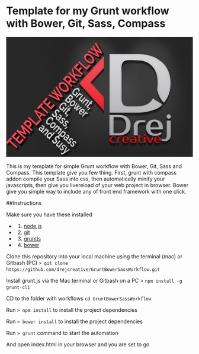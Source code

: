 # Template for my Grunt workflow with Bower, Git, Sass, Compass
![Template for Grunt workflow with Bower, Git, Sass, Compass ](img.jpg)

This is my template for simple Grunt workflow with Bower, Git, Sass and Compass. This template give you few thing. First, grunt with compass addon compile your Sass into css, then automatically minify your javascripts, then give you livereload of your web project in browser. Bower give you simple way to include any of front end framework with one click.

##Instructions

Make sure you have these installed
-	1. [node.js](http://nodejs.org/)
-	2. [git](http://git-scm.com/)
-	3. [gruntjs](http://gruntjs.com/)
-	4. [bower](http://bower.io)

Clone this repository into your local machine using the terminal (mac) or Gitbash (PC) `> git clone https://github.com/drejcreative/GruntBowerSassWorkflow.git`

Install grunt.js via the Mac terminal or Gitbash on a PC > `npm install -g grunt-cli`

CD to the folder with workflows `cd GruntBowerSassWorkflow`

Run `> npm install` to install the project dependencies

Run `> bower install` to install the project dependencies

 Run `> grunt` command to start the automation

And open index.html in your browser and you are set to go
